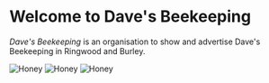 # Welcome to Dave's Beekeeping
*Dave's Beekeeping* is an organisation to show and advertise Dave's Beekeeping in Ringwood and Burley.

![Honey](https://honey.thegillams.co.uk/img/77%20Products%20copy.JPG)
![Honey](https://honey.thegillams.co.uk/img/honey.png)
![Honey](https://honey.thegillams.co.uk/img/favicon.ico)
